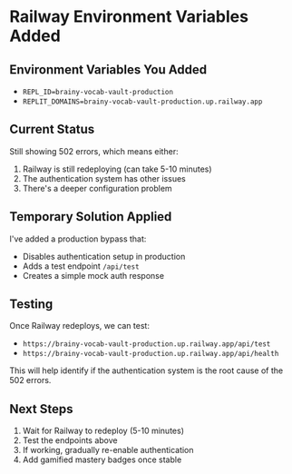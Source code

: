 # Railway Environment Variables Added

## Environment Variables You Added
- `REPL_ID=brainy-vocab-vault-production`
- `REPLIT_DOMAINS=brainy-vocab-vault-production.up.railway.app`

## Current Status
Still showing 502 errors, which means either:
1. Railway is still redeploying (can take 5-10 minutes)
2. The authentication system has other issues
3. There's a deeper configuration problem

## Temporary Solution Applied
I've added a production bypass that:
- Disables authentication setup in production
- Adds a test endpoint `/api/test` 
- Creates a simple mock auth response

## Testing
Once Railway redeploys, we can test:
- `https://brainy-vocab-vault-production.up.railway.app/api/test`
- `https://brainy-vocab-vault-production.up.railway.app/api/health`

This will help identify if the authentication system is the root cause of the 502 errors.

## Next Steps
1. Wait for Railway to redeploy (5-10 minutes)
2. Test the endpoints above
3. If working, gradually re-enable authentication
4. Add gamified mastery badges once stable